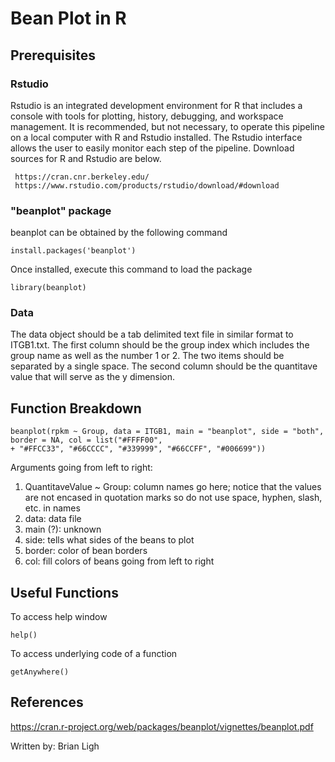 # Bean Plot in R

## Prerequisites

### Rstudio
Rstudio is an integrated development environment for R that includes a console with tools for plotting, history, debugging, and workspace management. It is recommended, but not necessary, to operate this pipeline on a local computer with R and Rstudio installed. The Rstudio interface allows the user to easily monitor each step of the pipeline. Download sources for R and Rstudio are below.

```
 https://cran.cnr.berkeley.edu/
 https://www.rstudio.com/products/rstudio/download/#download
``` 

### "beanplot" package
beanplot can be obtained by the following command

```
install.packages('beanplot')
```
Once installed, execute this command to load the package

```
library(beanplot)
```

### Data
The data object should be a tab delimited text file in similar format to ITGB1.txt. The first column should be the group index which includes the group name as well as the number 1 or 2. The two items should be separated by a single space. The second column should be the quantitave value that will serve as the y dimension.

## Function Breakdown
```
beanplot(rpkm ~ Group, data = ITGB1, main = "beanplot", side = "both", border = NA, col = list("#FFFF00", 
+ "#FFCC33", "#66CCCC", "#339999", "#66CCFF", "#006699"))
```
Arguments going from left to right:
1. QuantitaveValue ~ Group: column names go here; notice that the values are not encased in quotation marks so do not use space, hyphen, slash, etc. in names
2. data: data file
3. main (?): unknown
4. side: tells what sides of the beans to plot
5. border: color of bean borders
6. col: fill colors of beans going from left to right

## Useful Functions
To access help window
```
help()
```
To access underlying code of a function
```
getAnywhere()
```

## References
https://cran.r-project.org/web/packages/beanplot/vignettes/beanplot.pdf

Written by: Brian Ligh
